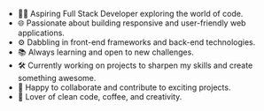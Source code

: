 

- 👨‍💻 Aspiring Full Stack Developer exploring the world of code.
- 🌐 Passionate about building responsive and user-friendly web applications.
- ⚙️ Dabbling in front-end frameworks and back-end technologies.
- 📚 Always learning and open to new challenges.
- 🛠️ Currently working on projects to sharpen my skills and create something awesome.
- 🤝 Happy to collaborate and contribute to exciting projects.
- 🌟 Lover of clean code, coffee, and creativity.
